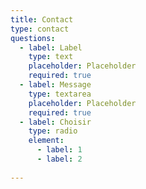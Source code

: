 ```yaml
---
title: Contact
type: contact
questions:
  - label: Label
    type: text
    placeholder: Placeholder
    required: true
  - label: Message
    type: textarea
    placeholder: Placeholder
    required: true
  - label: Choisir
    type: radio
    element:
      - label: 1
      - label: 2
  
---
```

